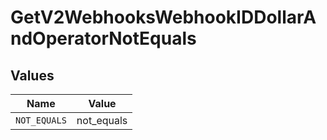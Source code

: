 # GetV2WebhooksWebhookIDDollarAndOperatorNotEquals


## Values

| Name         | Value        |
| ------------ | ------------ |
| `NOT_EQUALS` | not_equals   |